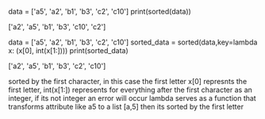 data = ['a5', 'a2', 'b1', 'b3', 'c2', 'c10']
print(sorted(data))

['a2', 'a5', 'b1', 'b3', 'c10', 'c2']


data = ['a5', 'a2', 'b1', 'b3', 'c2', 'c10']
sorted_data = sorted(data,key=lambda x: (x[0], int(x[1:])))
print(sorted_data)

['a2', 'a5', 'b1', 'b3', 'c2', 'c10']

sorted by the first character, in this case the first letter
x[0] represnts the first letter,
int(x[1:]) represents for everything after the first character as an integer, if its not integer an error will occur
lambda serves as a function that transforms attribute like a5 to a list [a,5]
then its sorted by the first letter